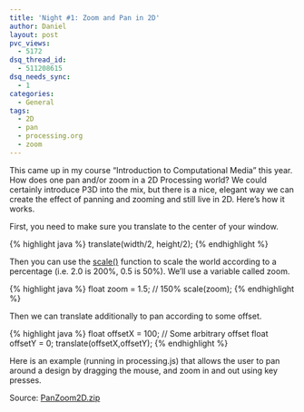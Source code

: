 ```yaml
---
title: 'Night #1: Zoom and Pan in 2D'
author: Daniel
layout: post
pvc_views:
  - 5172
dsq_thread_id:
  - 511208615
dsq_needs_sync:
  - 1
categories:
  - General
tags:
  - 2D
  - pan
  - processing.org
  - zoom
---
```


<script src="http://www.shiffman.net/javascript/processing-1.4.1.min.js" type="text/javascript"></script>

<p>This came up in my course &#8220;Introduction to Computational Media&#8221; this year.  How does one pan and/or zoom in a 2D Processing world?  We could certainly introduce P3D into the mix, but there is a nice, elegant way we can create the effect of panning and zooming and still live in 2D.  Here&#8217;s how it works.</p>
<p>First, you need to make sure you translate to the center of your window.</p>
{% highlight java %}
  translate(width/2, height/2);
{% endhighlight %}
<p>Then you can use the <a href="http://processing.org/learning/basics/scale.html">scale()</a> function to scale the world according to a percentage (i.e. 2.0 is 200%, 0.5 is 50%).  We&#8217;ll use a variable called zoom.</p>
{% highlight java %}
  float zoom = 1.5;  // 150%
  scale(zoom);
{% endhighlight %}
<p>Then we can translate additionally to pan according to some offset.</p>
{% highlight java %}
  float offsetX = 100;  // Some arbitrary offset
  float offsetY = 0;
  translate(offsetX,offsetY);
{% endhighlight %}
<p>Here is an example (running in processing.js) that allows the user to pan around a design by dragging the mouse, and zoom in and out using key presses.</p>
<p><script type="application/processing" data-processing-target="processing-canvas">
// The scale of our world
float zoom;
// A vector to store the offset from the center
PVector offset;
// The previous offset
PVector poffset;
// A vector for the mouse position
PVector mouse;
void setup() {
  size(586, 293);
  zoom = 1.0;
  offset = new PVector(0, 0);
  poffset = new PVector(0, 0);
  smooth();
}
void draw() {
  background(50);
  pushMatrix();
  // Everything must be drawn relative to center
  translate(width/2, height/2);
  // Use scale for 2D "zoom"
  scale(zoom);
  // The offset (note how we scale according to the zoom)
  translate(offset.x, offset.y);
  // An arbitrary design so that we have something to see!
  randomSeed(1);
  for (int i = 0; i < 500; i++) {
    stroke(255);
    fill(255, 50);
    rectMode(CENTER);
    float h = 100;
    if (random(1) < 0.5) {
      rect(random(-h, h), random(-h, h), 12, 12);
    } 
    else {
      ellipse(random(-h, h), random(-h, h), 12, 12);
    }
  }
  popMatrix();
  // Draw some text (not panned or zoomed!)
  fill(255);
  text("a: zoom innz: zoom outndrag mouse to pan", 10, 32);
}
// Zoom in and out when the key is pressed
void keyPressed() {
  if (key == 'a') {
    zoom += 0.1;
  } 
  else if (key == 'z') {
    zoom -= 0.1;
  }
  zoom = constrain(zoom, 0, 100);
}
// Store the mouse and the previous offset
void mousePressed() {
  mouse = new PVector(mouseX, mouseY);
  poffset.set(offset);
}
// Calculate the new offset based on change in mouse vs. previous offsey
void mouseDragged() {
  offset.x = (mouseX - mouse.x)/zoom + poffset.x;
  offset.y = (mouseY - mouse.y)/zoom + poffset.y;
}
</script>
<canvas id="processing-canvas"> </canvas>
</p>
<p>Source: <a href='http://shiffman.net/wp/wp-content/uploads/2011/02/PanZoom2D.zip'>PanZoom2D.zip</a></p>
<p></script></p>
